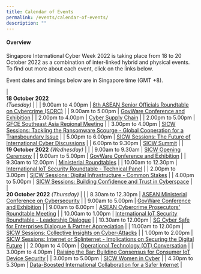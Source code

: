 ```yaml
---
title: Calendar of Events
permalink: /events/calendar-of-events/
description: ""
---
```

#### **Overview**

Singapore International Cyber Week 2022 is taking place from 18 to 20 October 2022 as a combination of inter-linked hybrid and physical events. To find out more about each event, click on the links below.

Event dates and timings below are in Singapore time (GMT +8). 

| <br> **18 October 2022** <br>*(Tuesday)* |                                                                                                |
| 9.00am to 4.00pm           | [8th ASEAN Senior Officials Roundtable on Cybercrime (SORC)](/events/18-October-2022/senior-officials-roundtable-on-cybercrime/)                               |
| 9.00am to 5.00pm           | [GovWare Conference and Exhibition](/events/18-October-2022/GovWare-conference-and-exhibition/)                               |
| 2.00pm to 4.00pm           | [Cyber Supply Chain](/events/18-October-2022/cyber-supply-chain)                                                         |
| 2.00pm to 5.00pm           | [GFCE Southeast Asia Regional Meeting](/events/18-October-2022/gfce)                                                         |
| 3.00pm to 4.00pm           | [SICW Sessions: Tackling the Ransomware Scourge - Global Cooperation for a Transboundary Issue](/events/18-October-2022/tackling-the-ransomware-scourge-global-cooperation/)                               |
| 5.00pm to 6.00pm           | [SICW Sessions: The Future of International Cyber Discussions](/events/18-October-2022/the-future-of-international-cyber-discussions/)                               |
| 6.00pm to 9.30pm           | [SICW Summit](/events/18-October-2022/sicw-summit)                                                         |
| <br> **19 October 2022** *(Wednesday)*          |                                                                                           |
| 9.00am to 9.30am           | [SICW Opening Ceremony](/events/19-October-2022/sicw-opening-ceremony)                                                         |
| 9.00am to 5.00pm           | [GovWare Conference and Exhibition](/events/19-October-2022/GovWare-conference-and-exhibition/)                               |
| 9.30am to 12.00pm           | [Ministerial Roundtables](/events/19-October-2022/ministerial-roundtables) |
| 10.00am to 12.30pm           | [International IoT Security Roundtable - Technical Panel](/events/19-october-2022/iiotsrt-technical-panel/)     |
| 2.00pm to 3.00pm              | [SICW Sessions: Digital Infrastructure - Common Stakes](/events/19-October-2022/digital-infrastructure/)                                    |
| 4.00pm to 5.00pm              | [SICW Sessions: Building Confidence and Trust in Cyberspace](/events/19-October-2022/building-confidence-and-trust-in-cyberspace/)                                    |
| <br> **20 October 2022** *(Thursday)* |                                                                                                |
| 8.30am to 12.30pm             | [ASEAN Ministerial Conference on Cybersecurity](/events/20-October-2022/amcc)   |
| 9.00am to 5.00pm           | [GovWare Conference and Exhibition](/events/20-October-2022/GovWare-conference-and-exhibition/)                               |
| 9.00am to 6.00pm                | [ASEAN Cybercrime Prosecutors' Roundtable Meeting](/events/20-October-2022/acprm)                               |
| 10.00am to 1.00pm                | [International IoT Security Roundtable - Leadership Dialogue](/events/20-october-2022/iiotsrt-leadership-dialogue/)                               |
| 10.30am to 12.00pm                | [SG Cyber Safe for Enterprises Dialogue & Partner Appreciation](/events/20-October-2022/sgcs-enterprises-dialogue-and-partner-appreciation/)                               |
| 11.00am to 12.00pm           | [SICW Sessions: Collective Insights on Cyber-Attacks](/events/20-October-2022/collective-insight-on-cyber-attacks/)     |
| 1.00pm to 2.00pm           | [SICW Sessions: Internet or Splinternet - Implications on Securing the Digital Future](/events/20-october-2022/iiotsrt-leadership-dialogue/)     |
| 2.00pm to 4.00pm              | [Operational Technology (OT) Conversation](/events/20-October-2022/ot-conversation)                                    |
| 3.00pm to 4.00pm              | [Raising the Bar: Building Consensus for Consumer IoT Device Security](/events/20-October-2022/building-consensus-for-consumer-iot-device-security)                                    |
| 3.00pm to 5.00pm          | [SICW Women in Cyber](/events/20-October-2022/women-in-cyber)                                            |
| 4.30pm to 5.30pm          | [Data-Boosted International Collaboration for a Safer Internet](/events/20-October-2022/data-boosted-international-collaboration-for-a-safer-internet/)                                            |